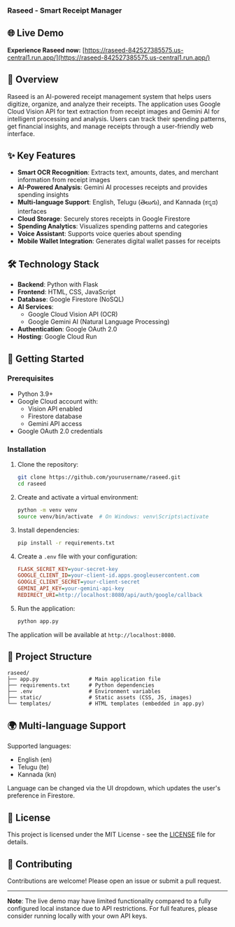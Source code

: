 ### Raseed - Smart Receipt Manager

## 🌐 Live Demo
**Experience Raseed now:** [https://raseed-842527385575.us-central1.run.app/](https://raseed-842527385575.us-central1.run.app/)

## 📝 Overview

Raseed is an AI-powered receipt management system that helps users digitize, organize, and analyze their receipts. The application uses Google Cloud Vision API for text extraction from receipt images and Gemini AI for intelligent processing and analysis. Users can track their spending patterns, get financial insights, and manage receipts through a user-friendly web interface.

## ✨ Key Features

- **Smart OCR Recognition**: Extracts text, amounts, dates, and merchant information from receipt images
- **AI-Powered Analysis**: Gemini AI processes receipts and provides spending insights
- **Multi-language Support**: English, Telugu (తెలుగు), and Kannada (ಕನ್ನಡ) interfaces
- **Cloud Storage**: Securely stores receipts in Google Firestore
- **Spending Analytics**: Visualizes spending patterns and categories
- **Voice Assistant**: Supports voice queries about spending
- **Mobile Wallet Integration**: Generates digital wallet passes for receipts

## 🛠️ Technology Stack

- **Backend**: Python with Flask
- **Frontend**: HTML, CSS, JavaScript
- **Database**: Google Firestore (NoSQL)
- **AI Services**:
  - Google Cloud Vision API (OCR)
  - Google Gemini AI (Natural Language Processing)
- **Authentication**: Google OAuth 2.0
- **Hosting**: Google Cloud Run

## 🚀 Getting Started

### Prerequisites

- Python 3.9+
- Google Cloud account with:
  - Vision API enabled
  - Firestore database
  - Gemini API access
- Google OAuth 2.0 credentials

### Installation

1. Clone the repository:
   ```bash
   git clone https://github.com/yourusername/raseed.git
   cd raseed
   ```

2. Create and activate a virtual environment:
   ```bash
   python -m venv venv
   source venv/bin/activate  # On Windows: venv\Scripts\activate
   ```

3. Install dependencies:
   ```bash
   pip install -r requirements.txt
   ```

4. Create a `.env` file with your configuration:
   ```ini
   FLASK_SECRET_KEY=your-secret-key
   GOOGLE_CLIENT_ID=your-client-id.apps.googleusercontent.com
   GOOGLE_CLIENT_SECRET=your-client-secret
   GEMINI_API_KEY=your-gemini-api-key
   REDIRECT_URI=http://localhost:8080/api/auth/google/callback
   ```

5. Run the application:
   ```bash
   python app.py
   ```

The application will be available at `http://localhost:8080`.

## 📂 Project Structure

```
raseed/
├── app.py                # Main application file
├── requirements.txt      # Python dependencies
├── .env                  # Environment variables
├── static/               # Static assets (CSS, JS, images)
└── templates/            # HTML templates (embedded in app.py)
```

## 🌍 Multi-language Support

Supported languages:
- English (en)
- Telugu (te)
- Kannada (kn)

Language can be changed via the UI dropdown, which updates the user's preference in Firestore.

## 📜 License

This project is licensed under the MIT License - see the [LICENSE](LICENSE) file for details.

## 🤝 Contributing

Contributions are welcome! Please open an issue or submit a pull request.

---

**Note**: The live demo may have limited functionality compared to a fully configured local instance due to API restrictions. For full features, please consider running locally with your own API keys.
